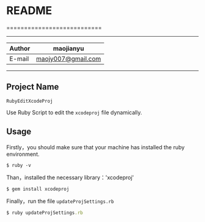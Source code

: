 # README
===========================

--------
|Author|maojianyu|
|---|---
|E-mail|maojy007@gmail.com
--------

## Project Name
`RubyEditXcodeProj`

Use Ruby Script to edit the `xcodeproj` file dynamically.

## Usage

Firstly，you should make sure that your machine has installed the ruby environment.

``` shell
$ ruby -v
```

Than，installed the necessary library：'xcodeproj'

``` shell
$ gem install xcodeproj
```

Finally，run the file `updateProjSettings.rb`

``` ruby
$ ruby updateProjSettings.rb
```
